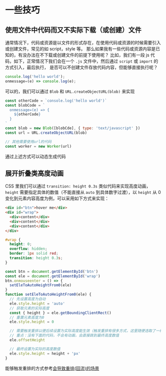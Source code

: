 # 一些技巧

## 使用文件中代码而又不实际下载（或创建）文件

通常情况下，代码或资源是以文件的形式存在，在使用代码或资源的时候需要引入或创建文件，常见的如 script，style 等。
那么如果我有一些代码或资源内容是已知的，有没办法在不下载或创建文件的前提下使用呢？
比如，我们有一段 js 代码，如下，正常情况下我们会在一个 `.js` 文件中，然后通过 `script` 或 `import` 的方式引入，最后执行，
是否可以不创建文件存放代码内容，但能够直接执行呢？
```js
console.log('hello world');
onmessage=(e) => console.log(e);
```

可以的，我们可以通过 `Blob` 和 `URL.createObjectURL(blob)` 来实现
```js
const otherCode = `console.log('hello world')`
const blobCode = `
  onmessage=(e) => {
    ${otherCode}
  }
`
const blob = new Blob([blobCde], { type: 'text/javascript' })
const url = URL.createObjectURL(blob)

// 其他需要使用url的代码
const worker = new Worker(url)
```

通过上述方式可以动态生成代码

## 展开折叠类高度动画
CSS 里我们可以通过 `transition: height 0.3s` 类似代码来实现高度动画，`height` 需要指定具体的数值（不能直接从 `auto` 到具体数字过渡），以  `height` 从 0 变化到元素内容高度为例，可以采用如下方式来实现：
```html
<div id="btn">hover me</div>
<div id="wrap">
  <div>content</div>
  <div>content</div>
  <div>content</div>
</div>
```

```css
#wrap {
  height: 0;
  overflow: hidden;
  border: 1px solid red;
  transition: height 0.3s;
}
```

```js
const btn = document.getElementById('btn')
const ele = document.getElementById('wrap')
btn.onmouseenter = () => {
  setEleToAutoHeightFrom0(ele)
}
function setEleToAutoHeightFrom0(ele) {
  // 先设置高度为自动
  ele.style.height = 'auto'
  // 获取元素的实际高度
  const { height } = ele.getBoundingClientRect()
  // 重置元素高度为0
  ele.style.height = 0

  // 需要触发重排以便后续设置为实际高度能生效（触发重排有很多方式，这里随便选取了一种）
  // 重点：没有下面的代码，不会有动画，会直接跳到最终高度数值
  ele.offsetHeight

  // 最终设置为实际的高度数值
  ele.style.height = height + 'px'
}
```

能够触发重排的方式参考[会导致重排(回流)的场景](./芝麻.md)
